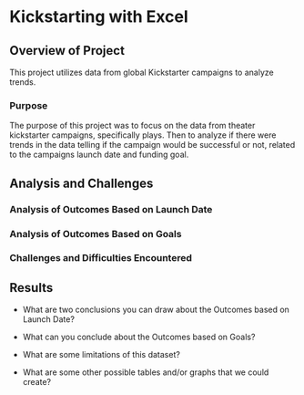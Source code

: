 # Kickstarting with Excel

## Overview of Project
This project utilizes data from global Kickstarter campaigns to analyze trends.

### Purpose

The purpose of this project was to focus on the data from theater kickstarter campaigns, specifically plays.  Then to analyze if there were trends in the data telling if the campaign would be successful or not, related to the campaigns launch date and funding goal.

## Analysis and Challenges



### Analysis of Outcomes Based on Launch Date

### Analysis of Outcomes Based on Goals

### Challenges and Difficulties Encountered

## Results

- What are two conclusions you can draw about the Outcomes based on Launch Date?

- What can you conclude about the Outcomes based on Goals?

- What are some limitations of this dataset?

- What are some other possible tables and/or graphs that we could create?
